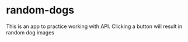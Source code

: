 # random-dogs
This is an app to practice working with API. Clicking a button will result in random dog images
